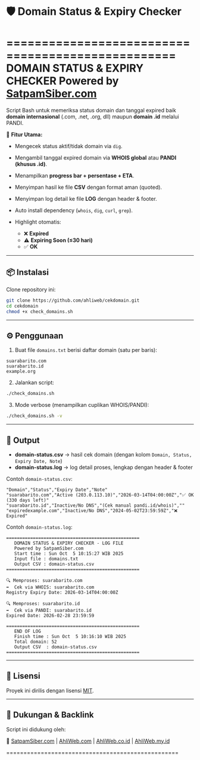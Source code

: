 # 🛡️ Domain Status & Expiry Checker

==================================================
DOMAIN STATUS & EXPIRY CHECKER
Powered by [SatpamSiber.com](https://SatpamSiber.com)
=====================================================

Script Bash untuk memeriksa status domain dan tanggal expired baik **domain internasional** (.com, .net, .org, dll) maupun **domain .id** melalui PANDI.

🚀 **Fitur Utama:**

* Mengecek status aktif/tidak domain via `dig`.
* Mengambil tanggal expired domain via **WHOIS global** atau **PANDI (khusus .id)**.
* Menampilkan **progress bar + persentase + ETA**.
* Menyimpan hasil ke file **CSV** dengan format aman (quoted).
* Menyimpan log detail ke file **LOG** dengan header & footer.
* Auto install dependency (`whois`, `dig`, `curl`, `grep`).
* Highlight otomatis:

  * ❌ **Expired**
  * ⚠️ **Expiring Soon (≤30 hari)**
  * ✅ **OK**

---

## 📦 Instalasi

Clone repository ini:

```bash
git clone https://github.com/ahliweb/cekdomain.git
cd cekdomain
chmod +x check_domains.sh
```

---

## ⚙️ Penggunaan

1. Buat file `domains.txt` berisi daftar domain (satu per baris):

```
suarabarito.com
suarabarito.id
example.org
```

2. Jalankan script:

```bash
./check_domains.sh
```

3. Mode verbose (menampilkan cuplikan WHOIS/PANDI):

```bash
./check_domains.sh -v
```

---

## 📂 Output

* **domain-status.csv** → hasil cek domain (dengan kolom `Domain, Status, Expiry Date, Note`)
* **domain-status.log** → log detail proses, lengkap dengan header & footer

Contoh `domain-status.csv`:

```
"Domain","Status","Expiry Date","Note"
"suarabarito.com","Active (203.0.113.10)","2026-03-14T04:00:00Z","✅ OK (330 days left)"
"suarabarito.id","Inactive/No DNS","(Cek manual pandi.id/whois)",""
"expiredexample.com","Inactive/No DNS","2024-05-02T23:59:59Z","❌ Expired"
```

Contoh `domain-status.log`:

```
==================================================
   DOMAIN STATUS & EXPIRY CHECKER - LOG FILE
   Powered by SatpamSiber.com
   Start time : Sun Oct  5 10:15:27 WIB 2025
   Input file : domains.txt
   Output CSV : domain-status.csv
==================================================

🔍 Memproses: suarabarito.com
➡️  Cek via WHOIS: suarabarito.com
Registry Expiry Date: 2026-03-14T04:00:00Z

🔍 Memproses: suarabarito.id
➡️  Cek via PANDI: suarabarito.id
Expired Date: 2026-02-28 23:59:59

==================================================
   END OF LOG
   Finish time : Sun Oct  5 10:16:10 WIB 2025
   Total domain: 52
   Output CSV  : domain-status.csv
==================================================
```

---

## 📜 Lisensi

Proyek ini dirilis dengan lisensi [MIT](LICENSE).

---

## 🙌 Dukungan & Backlink

Script ini didukung oleh:

🔗 [SatpamSiber.com](https://SatpamSiber.com) | [AhliWeb.com](https://AhliWeb.com) | [AhliWeb.co.id](https://AhliWeb.co.id) | [AhliWeb.my.id](https://AhliWeb.my.id)

==================================================
